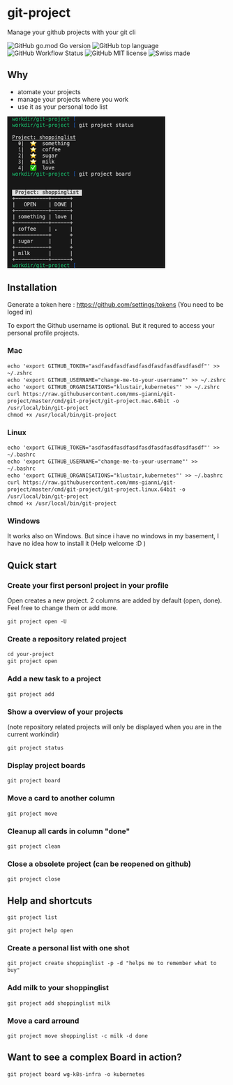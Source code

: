 # git-project
Manage your github projects with your git cli

![GitHub go.mod Go version](https://img.shields.io/github/go-mod/go-version/mms-gianni/git-project)
![GitHub top language](https://img.shields.io/github/languages/top/mms-gianni/git-project)
![GitHub Workflow Status](https://img.shields.io/github/workflow/status/mms-gianni/git-project/Upload%20Release%20Asset)
![GitHub MIT license](https://img.shields.io/github/license/mms-gianni/git-project)
![Swiss made](https://img.shields.io/badge/swiss%20made-100%25-red)
## Why
- atomate your projects
- manage your projects where you work
- use it as your personal todo list

![Screenshot](docs/img/screenshot.png?raw=true "Screenshot")

## Installation
Generate a token here : https://github.com/settings/tokens (You need to be loged in)

To export the Github username is optional. But it requred to access your personal profile projects. 
### Mac
```
echo 'export GITHUB_TOKEN="asdfasdfasdfasdfasdfasdfasdfasdfasdf"' >> ~/.zshrc
echo 'export GITHUB_USERNAME="change-me-to-your-username"' >> ~/.zshrc
echo 'export GITHUB_ORGANISATIONS="klustair,kubernetes"' >> ~/.zshrc
curl https://raw.githubusercontent.com/mms-gianni/git-project/master/cmd/git-project/git-project.mac.64bit -o /usr/local/bin/git-project
chmod +x /usr/local/bin/git-project
```

### Linux 
```
echo 'export GITHUB_TOKEN="asdfasdfasdfasdfasdfasdfasdfasdfasdf"' >> ~/.bashrc
echo 'export GITHUB_USERNAME="change-me-to-your-username"' >> ~/.bashrc
echo 'export GITHUB_ORGANISATIONS="klustair,kubernetes"' >> ~/.bashrc
curl https://raw.githubusercontent.com/mms-gianni/git-project/master/cmd/git-project/git-project.linux.64bit -o /usr/local/bin/git-project
chmod +x /usr/local/bin/git-project
```

### Windows
It works also on Windows. But since i have no windows in my basement, I have no idea how to install it (Help welcome :D )

## Quick start

### Create your first personl project in your profile
Open creates a new project. 2 columns are added by default (open, done). Feel free to change them or add more.
```
git project open -U
```

### Create a repository related project
```
cd your-project
git project open 
```

### Add a new task to a project
```
git project add
```

### Show a overview of your projects
(note repository related projects will only be displayed when you are in the current workindir)

```
git project status
```

### Display project boards

```
git project board
```

### Move a card to another column
```
git project move
```

### Cleanup all cards in column "done"
```
git project clean
```

### Close a obsolete project (can be reopened on github)
```
git project close
```
## Help and shortcuts
```
git project list
```

```
git project help open
```

### Create a personal list with one shot
```
git project create shoppinglist -p -d "helps me to remember what to buy"
```

### Add milk to your shoppinglist
```
git project add shoppinglist milk
```

### Move a card arround 
```
git project move shoppinglist -c milk -d done
```

## Want to see a complex Board in action? 

```
git project board wg-k8s-infra -o kubernetes
``` 